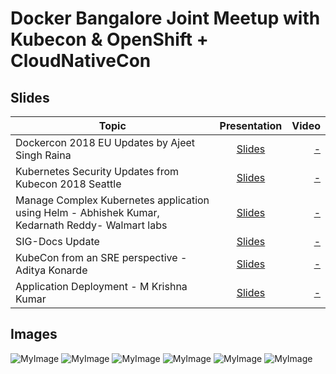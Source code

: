 # Docker Bangalore Joint Meetup with Kubecon & OpenShift + CloudNativeCon

## Slides


| Topic        | Presentation          | Video  |
| ------------- |:-------------:| -----:|
| Dockercon 2018 EU Updates by Ajeet Singh Raina| [Slides](https://www.slideshare.net/ajeetraina/dockercon-2018-eu-updates) | [ - ]() |
| Kubernetes Security Updates from Kubecon 2018 Seattle | [Slides](https://www.slideshare.net/surajssd009005/kubernetes-security-updates-from-kubecon-2018-seattle) | [- ]() |
| Manage Complex Kubernetes application using Helm - Abhishek Kumar, Kedarnath Reddy- Walmart labs | [Slides]() | [ - ]() |
| SIG-Docs Update | [Slides]() | [ - ]() |
| KubeCon from an SRE perspective - Aditya Konarde | [Slides]() | [ - ]() |
| Application Deployment - M Krishna Kumar | [Slides]() | [ - ]() |

## Images

![MyImage](https://github.com/collabnix/dockerbangalore/blob/master/slides/2018-01-19-JointMeetup-Dockercon-Kubecon-Updates/images/600_477936479.jpeg)
![MyImage](https://github.com/collabnix/dockerbangalore/blob/master/slides/2018-01-19-JointMeetup-Dockercon-Kubecon-Updates/images/600_477936488.jpeg)
![MyImage](https://github.com/collabnix/dockerbangalore/blob/master/slides/2018-01-19-JointMeetup-Dockercon-Kubecon-Updates/images/600_477936494.jpeg)
![MyImage](https://github.com/collabnix/dockerbangalore/blob/master/slides/2018-01-19-JointMeetup-Dockercon-Kubecon-Updates/images/600_477936495.jpeg)
![MyImage](https://github.com/collabnix/dockerbangalore/blob/master/slides/2018-01-19-JointMeetup-Dockercon-Kubecon-Updates/images/600_477936498.jpeg)
![MyImage](https://github.com/collabnix/dockerbangalore/blob/master/slides/2018-01-19-JointMeetup-Dockercon-Kubecon-Updates/images/600_477936496.jpeg)
